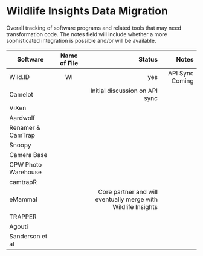 # Wildlife Insights Data Migration
Overall tracking of software programs and related tools that may need transformation code. The notes field will include whether a more sophisticated integration is possible and/or will be available.

| Software      | Name of File  | Status  | Notes |
| ------------- |:-------------:| -------:|------:|
| Wild.ID       | WI | yes | API Sync Coming|
| Camelot       |               | Initial discussion on API sync|
| ViXen |||
|Aardwolf |||
|Renamer & CamTrap |||
|Snoopy|||
|Camera Base|||
|CPW Photo Warehouse|||
|camtrapR|||
|eMammal|| Core partner and will eventually merge with Wildlife Insights|
|TRAPPER|||
|Agouti|||
|Sanderson et al |||
